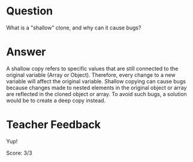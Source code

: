 # Question
What is a "shallow" clone, and why can it cause bugs?

# Answer
A shallow copy refers to specific values that are still connected to the original variable (Array or Object). Therefore, every change to a new variable will affect the original variable. Shallow copying can cause bugs because changes made to nested elements in the original object or array are reflected in the cloned object or array. To avoid such bugs, a solution would be to create a deep copy instead. 

# Teacher Feedback

Yup!

Score: 3/3